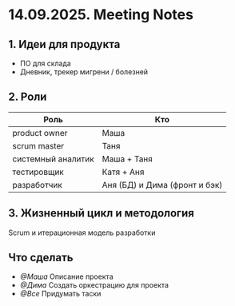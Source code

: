 # 14.09.2025. Meeting Notes

## 1. Идеи для продукта
* ПО для склада
* Дневник, трекер мигрени / болезней

## 2. Роли
|Роль|Кто|
|-|-|
|product owner | Маша |
|scrum master | Таня |
|системный аналитик | Маша + Таня |
|тестировщик | Катя + Аня |
|разработчик | Аня (БД) и Дима (фронт и бэк) |

## 3. Жизненный цикл и методология
Scrum и итерационная модель разработки

## Что сделать
* *@Маша* Описание проекта
* *@Дима* Создать оркестрацию для проекта
* *@Все* Придумать таски